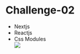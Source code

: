 # Challenge-02

<ul>
  <li>Nextjs</li>
  <li>Reactjs</li>
  <li>Css Modules</li>
  
  <img src="./public/images/tela1" />
</ul>
